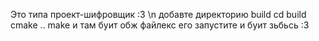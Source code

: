 Это типа проект-шифровщик :3 \n
добавте директорию build
cd build
cmake ..
make
и там буит обж файлекс
его запустите и буит зьбьсь :3
